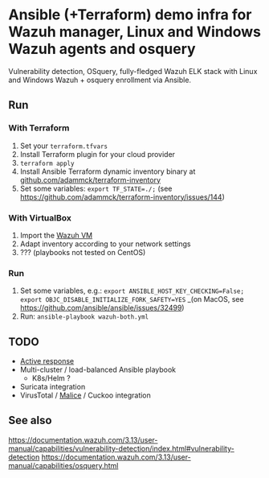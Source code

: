 # Ansible (+Terraform) demo infra for Wazuh manager, Linux and Windows Wazuh agents and osquery

Vulnerability detection, OSquery, fully-fledged Wazuh ELK stack with Linux and Windows Wazuh + osquery enrollment via Ansible.

## Run
### With Terraform
1. Set your `terraform.tfvars`
2. Install Terraform plugin for your cloud provider
3. `terraform apply`
4. Install Ansible Terraform dynamic inventory binary at [github.com/adammck/terraform-inventory](https://github.com/adammck/terraform-inventory)
5. Set some variables: `export TF_STATE=./;` (see https://github.com/adammck/terraform-inventory/issues/144)

### With VirtualBox
1. Import the [Wazuh VM](https://documentation.wazuh.com/3.13/installation-guide/virtual-machine.html)
2. Adapt inventory according to your network settings
3. ??? (playbooks not tested on CentOS)

### Run

1. Set some variables, e.g.: `export ANSIBLE_HOST_KEY_CHECKING=False; export OBJC_DISABLE_INITIALIZE_FORK_SAFETY=YES` _(on MacOS, see https://github.com/ansible/ansible/issues/32499)
5. Run: `ansible-playbook wazuh-both.yml`

## TODO
* [Active response](https://documentation.wazuh.com/3.13/user-manual/capabilities/active-response/how-it-works.html#when-is-an-active-response-triggered)
* Multi-cluster / load-balanced Ansible playbook
  * K8s/Helm ?
* Suricata integration
* VirusTotal / [Malice](https://github.com/maliceio/malice) / Cuckoo integration

## See also
https://documentation.wazuh.com/3.13/user-manual/capabilities/vulnerability-detection/index.html#vulnerability-detection
https://documentation.wazuh.com/3.13/user-manual/capabilities/osquery.html
